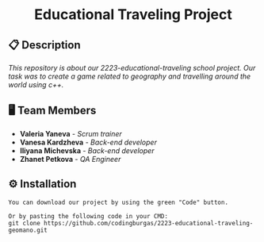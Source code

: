 <h1 align="center">Educational Traveling Project</h1>

## 📋 Description
*This repository is about our 2223-educational-traveling school project. Our task was to create a game related to geography and travelling around the world using c++.*

## 🖥 Team Members
* **Valeria Yaneva** - *Scrum trainer* 
* **Vanesa Kardzheva** - *Back-end developer* 
* **Iliyana Michevska** - *Back-end developer* 
* **Zhanet Petkova** - *QA Engineer* 


## ⚙ Installation
```
You can download our project by using the green "Code" button.

Or by pasting the following code in your CMD:
git clone https://github.com/codingburgas/2223-educational-traveling-geomano.git
